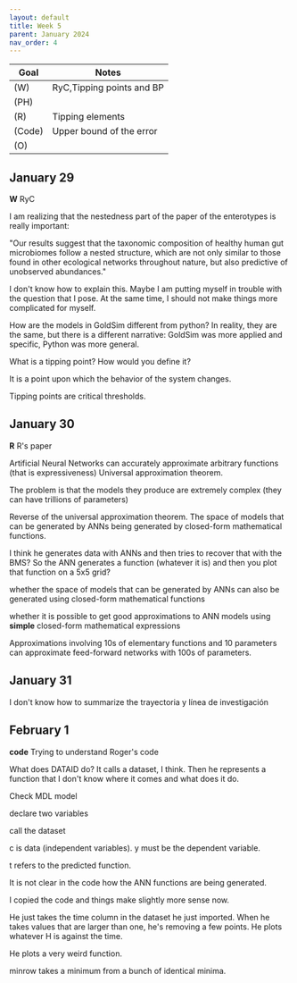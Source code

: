 ```yaml
---
layout: default
title: Week 5
parent: January 2024
nav_order: 4
---
```


| Goal | Notes |
| ----------- | ----------- |                               
|(W)|RyC,Tipping points and BP |
|(PH)| |
|(R)| Tipping elements |
|(Code)|Upper bound of the error |
|(O)| |

## January 29

**W** RyC

I am realizing that the nestedness part of the paper of the enterotypes is really important:

"Our results suggest that the taxonomic composition of healthy human gut microbiomes follow a nested structure, which are not only similar to those found in other ecological networks
throughout nature, but also predictive of unobserved abundances."

I don't know how to explain this. Maybe I am putting myself in trouble with the question that I pose. At the same time, I should not make things more complicated for myself.

How are the models in GoldSim different from python?
In reality, they are the same, but there is a different narrative: GoldSim was more applied and specific, Python was more general.

What is a tipping point? How would you define it?

It is a point upon which the behavior of the system changes.

Tipping points are critical thresholds.

## January 30

**R** R's paper

Artificial Neural Networks can accurately approximate arbitrary functions (that is expressiveness)
Universal approximation theorem.

The problem is that the models they produce are extremely complex (they can have trillions of parameters)

Reverse of the universal approximation theorem. The space of models that can be generated by ANNs being generated by closed-form mathematical functions.

I think he generates data with ANNs and then tries to recover that with the BMS?
So the ANN generates a function (whatever it is) and then you plot that function on a 5x5 grid?

whether the space of models that can be generated by ANNs can also be generated using closed-form mathematical
functions

whether it is possible to get good approximations to ANN models using **simple** closed-form mathematical expressions

Approximations involving 10s of elementary functions and 10 parameters can approximate feed-forward networks with 100s of parameters.


## January 31

I don't know how to summarize the trayectoria y línea de investigación

## February 1

**code** Trying to understand Roger's code

What does DATAID do? It calls a dataset, I think.
Then he represents a function that I don't know where it comes and what does it do.

Check MDL model

declare two variables

call the dataset

c is data (independent variables). y must be the dependent variable.

t refers to the predicted function.

It is not clear in the code how the ANN functions are being generated.

I copied the code and things make slightly more sense now.

He just takes the time column in the dataset he just imported.
When he takes values that are larger than one, he's removing a few points.
He plots whatever H is against the time.

He plots a very weird function.

minrow takes a minimum from a bunch of identical minima.


